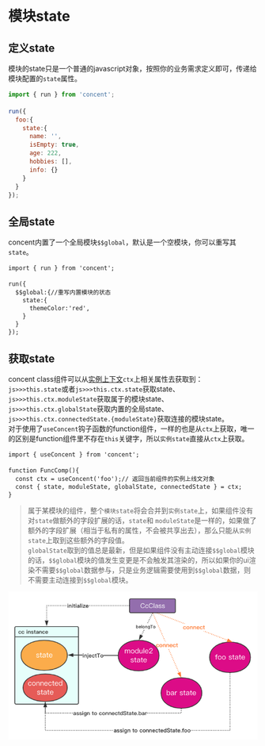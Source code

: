 # 模块state

## 定义state
模块的state只是一个普通的javascript对象，按照你的业务需求定义即可，传递给模块配置的`state`属性。
```js
import { run } from 'concent';

run({
  foo:{
    state:{
      name: '',
      isEmpty: true,
      age: 222,
      hobbies: [],
      info: {}
    }
  }
});
```

## 全局state
concent内置了一个全局模块`$$global`，默认是一个空模块，你可以重写其`state`。
```js{4}
import { run } from 'concent';

run({
  $$global:{//重写内置模块的状态
    state:{
      themeColor:'red',
    }
  }
});
```

## 获取state
concent class组件可以从[实例上下文](/guide/concept-ref-ctx)`ctx`上相关属性去获取到：   
`js>>>this.state`或者`js>>>this.ctx.state`获取state、    
`js>>>this.ctx.moduleState`获取属于的模块state、    
`js>>>this.ctx.globalState`获取内置的全局state、    
`js>>>this.ctx.connectedState.{moduleState}`获取连接的模块state。   
对于使用了`useConcent`钩子函数的function组件，一样的也是从`ctx`上获取，唯一的区别是function组件里不存在`this`关键字，所以`实例state`直接从`ctx`上获取。
```js{3}
import { useConcent } from 'concent';

function FuncComp(){
  const ctx = useConcent('foo');// 返回当前组件的实例上线文对象
  const { state, moduleState, globalState, connectedState } = ctx;
}
```

> 属于某模块的组件，整个`模块state`将会合并到`实例state`上，如果组件没有对`state`做额外的字段扩展的话，`state`和 `moduleState`是一样的，如果做了额外的字段扩展（相当于私有的属性，不会被共享出去），那么只能从`实例state`上取到这些额外的字段值。   
> `globalState`取到的值总是最新，但是如果组件没有主动连接`$$global`模块的话，`$$global`模块的值发生变更是不会触发其渲染的，所以如果你的ui渲染不需要`$$global`数据参与，只是业务逻辑需要使用到`$$global`数据，则不需要主动连接到`$$global`模块。

![cc-module](/img/cc-assign-module-state.png)
